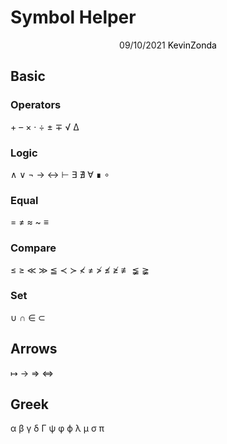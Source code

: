 # Symbol Helper

<center>
<span>09/10/2021</span>
<a style="text-decoration:none; color: black;" href="https://github.com/KevinZonda">KevinZonda</a>
</center>

## Basic

### Operators
\+
–
×
·
÷
±
∓
√
∆

### Logic

∧
∨
¬
→
↔
⊢
∃
∄
∀
∎
∘

### Equal

=
≠
≈
~
≡

### Compare

≤
≥
≪
≫
≦
≺
≻
≮
≠
≯
≰
≱
≢
≨
≩

### Set

∪
∩
∈
⊂

## Arrows

↦
→
⇒
⇔

## Greek

α
β
γ
δ
Γ
ψ
φ
ϕ
λ
μ
σ
π